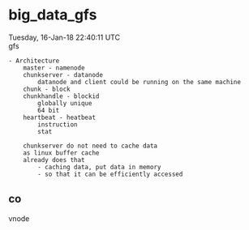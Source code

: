 # big_data_gfs
Tuesday, 16-Jan-18 22:40:11 UTC  
gfs

    - Architecture
        master - namenode
        chunkserver - datanode
            datanode and client could be running on the same machine
        chunk - block
        chunkhandle - blockid
            globally unique
            64 bit
        heartbeat - heatbeat
            instruction
            stat
        
        chunkserver do not need to cache data
        as linux buffer cache
        already does that
            - caching data, put data in memory
            - so that it can be efficiently accessed
            



co
------
vnode
